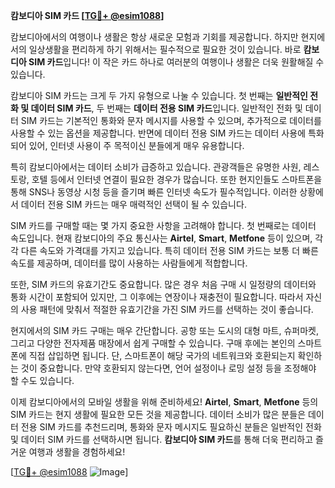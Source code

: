 **캄보디아 SIM 카드 [[TG💪+ @esim1088](https://t.me/s/esim1088)]**

캄보디아에서의 여행이나 생활은 항상 새로운 모험과 기회를 제공합니다. 하지만 현지에서의 일상생활을 편리하게 하기 위해서는 필수적으로 필요한 것이 있습니다. 바로 **캄보디아 SIM 카드**입니다! 이 작은 카드 하나로 여러분의 여행이나 생활은 더욱 원활해질 수 있습니다.

캄보디아 SIM 카드는 크게 두 가지 유형으로 나눌 수 있습니다. 첫 번째는 **일반적인 전화 및 데이터 SIM 카드**, 두 번째는 **데이터 전용 SIM 카드**입니다. 일반적인 전화 및 데이터 SIM 카드는 기본적인 통화와 문자 메시지를 사용할 수 있으며, 추가적으로 데이터를 사용할 수 있는 옵션을 제공합니다. 반면에 데이터 전용 SIM 카드는 데이터 사용에 특화되어 있어, 인터넷 사용이 주 목적이신 분들에게 매우 유용합니다.

특히 캄보디아에서는 데이터 소비가 급증하고 있습니다. 관광객들은 유명한 사원, 레스토랑, 호텔 등에서 인터넷 연결이 필요한 경우가 많습니다. 또한 현지인들도 스마트폰을 통해 SNS나 동영상 시청 등을 즐기며 빠른 인터넷 속도가 필수적입니다. 이러한 상황에서 데이터 전용 SIM 카드는 매우 매력적인 선택이 될 수 있습니다.

SIM 카드를 구매할 때는 몇 가지 중요한 사항을 고려해야 합니다. 첫 번째로는 데이터 속도입니다. 현재 캄보디아의 주요 통신사는 **Airtel**, **Smart**, **Metfone** 등이 있으며, 각각 다른 속도와 가격대를 가지고 있습니다. 특히 데이터 전용 SIM 카드는 보통 더 빠른 속도를 제공하며, 데이터를 많이 사용하는 사람들에게 적합합니다.

또한, SIM 카드의 유효기간도 중요합니다. 많은 경우 처음 구매 시 일정량의 데이터와 통화 시간이 포함되어 있지만, 그 이후에는 연장이나 재충전이 필요합니다. 따라서 자신의 사용 패턴에 맞춰서 적절한 유효기간을 가진 SIM 카드를 선택하는 것이 좋습니다.

현지에서의 SIM 카드 구매는 매우 간단합니다. 공항 또는 도시의 대형 마트, 슈퍼마켓, 그리고 다양한 전자제품 매장에서 쉽게 구매할 수 있습니다. 구매 후에는 본인의 스마트폰에 직접 삽입하면 됩니다. 단, 스마트폰이 해당 국가의 네트워크와 호환되는지 확인하는 것이 중요합니다. 만약 호환되지 않는다면, 언어 설정이나 로밍 설정 등을 조정해야 할 수도 있습니다.

이제 캄보디아에서의 모바일 생활을 위해 준비하세요! **Airtel**, **Smart**, **Metfone** 등의 SIM 카드는 현지 생활에 필요한 모든 것을 제공합니다. 데이터 소비가 많은 분들은 데이터 전용 SIM 카드를 추천드리며, 통화와 문자 메시지도 필요하신 분들은 일반적인 전화 및 데이터 SIM 카드를 선택하시면 됩니다. **캄보디아 SIM 카드**를 통해 더욱 편리하고 즐거운 여행과 생활을 경험하세요!

[[TG💪+ @esim1088](https://t.me/s/esim1088) ![Image](https://i.postimg.cc/Y0z9fWf4/image.png)]